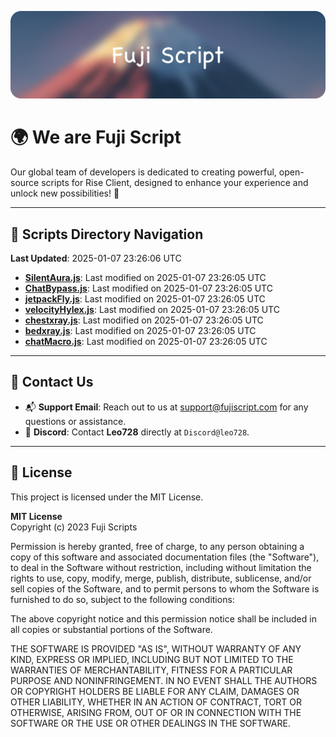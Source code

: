 ![Banner](.github/b.webp)

# 🌍 **We are Fuji Script**

Our global team of developers is dedicated to creating powerful, open-source scripts for Rise Client, designed to enhance your experience and unlock new possibilities! 🌟

---
<!-- SCRIPTS_NAVIGATION_START -->
## 📂 **Scripts Directory Navigation**

**Last Updated**: 2025-01-07 23:26:06 UTC

- **[SilentAura.js](scripts/SilentAura.js)**: Last modified on 2025-01-07 23:26:05 UTC
- **[ChatBypass.js](scripts/ChatBypass.js)**: Last modified on 2025-01-07 23:26:05 UTC
- **[jetpackFly.js](scripts/jetpackFly.js)**: Last modified on 2025-01-07 23:26:05 UTC
- **[velocityHylex.js](scripts/velocityHylex.js)**: Last modified on 2025-01-07 23:26:05 UTC
- **[chestxray.js](scripts/chestxray.js)**: Last modified on 2025-01-07 23:26:05 UTC
- **[bedxray.js](scripts/bedxray.js)**: Last modified on 2025-01-07 23:26:05 UTC
- **[chatMacro.js](scripts/chatMacro.js)**: Last modified on 2025-01-07 23:26:05 UTC

<!-- SCRIPTS_NAVIGATION_END -->

---

## 💬 **Contact Us**  
- 📬 **Support Email**: Reach out to us at [support@fujiscript.com](mailto:support@fujiscript.com) for any questions or assistance.  
- 💬 **Discord**: Contact **Leo728** directly at `Discord@leo728`.

---

## 📜 **License**

This project is licensed under the MIT License.  

**MIT License**  
Copyright (c) 2023 Fuji Scripts  

Permission is hereby granted, free of charge, to any person obtaining a copy of this software and associated documentation files (the "Software"), to deal in the Software without restriction, including without limitation the rights to use, copy, modify, merge, publish, distribute, sublicense, and/or sell copies of the Software, and to permit persons to whom the Software is furnished to do so, subject to the following conditions:  

The above copyright notice and this permission notice shall be included in all copies or substantial portions of the Software.  

THE SOFTWARE IS PROVIDED "AS IS", WITHOUT WARRANTY OF ANY KIND, EXPRESS OR IMPLIED, INCLUDING BUT NOT LIMITED TO THE WARRANTIES OF MERCHANTABILITY, FITNESS FOR A PARTICULAR PURPOSE AND NONINFRINGEMENT. IN NO EVENT SHALL THE AUTHORS OR COPYRIGHT HOLDERS BE LIABLE FOR ANY CLAIM, DAMAGES OR OTHER LIABILITY, WHETHER IN AN ACTION OF CONTRACT, TORT OR OTHERWISE, ARISING FROM, OUT OF OR IN CONNECTION WITH THE SOFTWARE OR THE USE OR OTHER DEALINGS IN THE SOFTWARE.  
